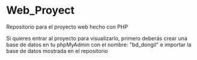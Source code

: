 # Web_Proyect
Repositorio para el proyecto web hecho con PHP

Si quieres entrar al proyecto para visualizarlo, primero deberás crear una base de datos en tu phpMyAdmin con el nombre: "bd_dongil" e importar la base de datos mostrada en el repositorio

